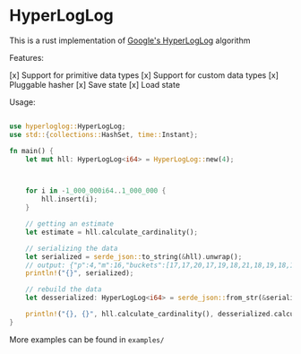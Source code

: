 # HyperLogLog

This is a rust implementation of [Google's HyperLogLog](https://static.googleusercontent.com/media/research.google.com/en//pubs/archive/40671.pdf) algorithm

Features:

[x] Support for primitive data types
[x] Support for custom data types
[x] Pluggable hasher
[x] Save state
[x] Load state


Usage:

```rust

use hyperloglog::HyperLogLog;
use std::{collections::HashSet, time::Instant};

fn main() {
    let mut hll: HyperLogLog<i64> = HyperLogLog::new(4);



    for i in -1_000_000i64..1_000_000 {
        hll.insert(i);
    }

    // getting an estimate    
    let estimate = hll.calculate_cardinality();

    // serializing the data
    let serialized = serde_json::to_string(&hll).unwrap();
    // output: {"p":4,"m":16,"buckets":[17,17,20,17,19,18,21,18,19,18,18,17,17,19,17,17],"fingerprint":17010847314131961531}
    println!("{}", serialized);

    // rebuild the data
    let desserialized: HyperLogLog<i64> = serde_json::from_str(&serialized).unwrap();

    println!("{}, {}", hll.calculate_cardinality(), desserialized.calculate_cardinality());
}

```

More examples can be found in `examples/`
